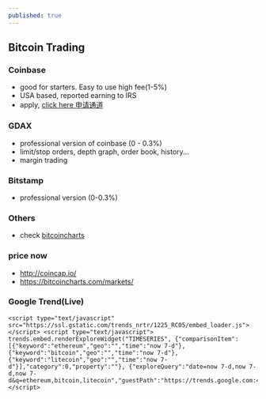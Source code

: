 ```yaml
---
published: true
---
```

## Bitcoin Trading

### Coinbase
 - good for starters. Easy to use high fee(1-5%)
 - USA based, reported earning to IRS
 - apply, [click here 申请通道](https://www.coinbase.com/join/5a20017f6a660b01a7df57cb)
 

### GDAX
 - professional version of coinbase (0 - 0.3%)
 - limit/stop orders, depth graph, order book, history...
 - margin trading
 
 
### Bitstamp
 - professional version (0-0.3%)
 
 
### Others
 - check [bitcoincharts](https://bitcoincharts.com/)
 
 
 
### price now
 - http://coincap.io/
 - https://bitcoincharts.com/markets/



### Google Trend(Live)
	<script type="text/javascript" src="https://ssl.gstatic.com/trends_nrtr/1225_RC05/embed_loader.js"></script> <script type="text/javascript"> trends.embed.renderExploreWidget("TIMESERIES", {"comparisonItem":[{"keyword":"ethereum","geo":"","time":"now 7-d"},{"keyword":"bitcoin","geo":"","time":"now 7-d"},{"keyword":"litecoin","geo":"","time":"now 7-d"}],"category":0,"property":""}, {"exploreQuery":"date=now 7-d,now 7-d,now 7-d&q=ethereum,bitcoin,litecoin","guestPath":"https://trends.google.com:443/trends/embed/"}); </script> 
    
    

